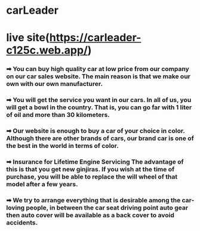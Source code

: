 # carLeader

# live site(https://carleader-c125c.web.app/)

### ➡ You can buy high quality car at low price from our company on our car sales website. The main reason is that we make our own with our own manufacturer.

### ➡ You will get the service you want in our cars. In all of us, you will get a bowl in the country. That is, you can go far with 1 liter of oil and more than 30 kilometers.

### ➡ Our website is enough to buy a car of your choice in color. Although there are other brands of cars, our brand car is one of the best in the world in terms of color.

### ➡ Insurance for Lifetime Engine Servicing The advantage of this is that you get new ginjiras. If you wish at the time of purchase, you will be able to replace the will wheel of that model after a few years.

### ➡ We try to arrange everything that is desirable among the car-loving people, in between the car seat driving point auto gear then auto cover will be available as a back cover to avoid accidents.

